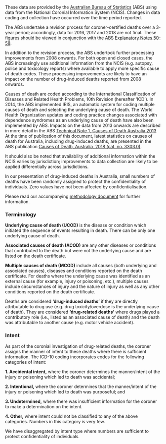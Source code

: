 These data are provided by the [Australian Bureau of Statistics](http://www.abs.gov.au/) (ABS) using data from the National Coronial Information System (NCIS). Changes in data coding and collection have occurred over the time period reported. 

The ABS undertake a revision process for coroner-certified deaths over a 3-year period; accordingly, data for 2016, 2017 and 2018 are not final. These figures should be viewed in conjunction with the ABS [Explanatory Notes 50-58](http://www.abs.gov.au/AUSSTATS/abs@.nsf/Lookup/3303.0Explanatory%20Notes12016?OpenDocument).

In addition to the revision process, the ABS undertook further processing improvements from 2008 onwards. For both open and closed cases, the ABS increasingly use additional information from the NCIS (e.g. autopsy, police and toxicology reports) where available to apply more specific cause of death codes. These processing improvements are likely to have an impact on the number of drug-induced deaths reported from 2008 onwards. 

Causes of death are coded according to the International Classification of Diseases and Related Health Problems, 10th Revision (hereafter ‘ICD’). In 2014, the ABS implemented IRIS, an automatic system for coding multiple causes of death and selecting the underlying cause of death. The World Health Organization updates and coding practice changes associated with dependence syndromes as an underlying cause of death have also been implemented by ABS. Impacts on the data from 2013 onwards are described in more detail in the ABS [Technical Note 1, Causes of Death Australia 2013](http://www.abs.gov.au/AUSSTATS/abs@.nsf/Previousproducts/3303.0Technical%20Note12013?opendocument&tabname=Notes).  At the time of publication of this document, latest statistics on causes of death for Australia, including drug-induced deaths, are presented in the ABS publication [Causes of Death, Australia, 2018 (cat. no. 3303.0)](http://www.abs.gov.au/AUSSTATS/abs@.nsf/Lookup/3303.0Main+Features12018?OpenDocument).

It should also be noted that availability of additional information within the NCIS varies by jurisdiction; improvements to data collection are likely to be applied differentially across jurisdictions. 

In our presentation of drug-induced deaths in Australia, small numbers of deaths have been randomly assigned to protect the confidentiality of individuals. Zero values have not been affected by confidentialisation. 

Please read our accompanying [methodology document](https://ndarc.med.unsw.edu.au/resource/trends-drug-induced-deaths-australia-1997-2018) for further information. 

### Terminology

**Underlying cause of death (UCOD)** is the disease or condition which initiated the sequence of events resulting in death. There can be only one underlying cause of death. 

**Associated causes of death (ACOD)** are any other diseases or conditions that contributed to the death but were not the underlying cause and are listed on the death certificate.  

**Multiple causes of death (MCOD)** include all causes (both underlying and associated causes), diseases and conditions reported on the death certificate. For deaths where the underlying cause was identified as an external cause (for example, injury or poisoning, etc.), multiple causes include circumstances of injury and the nature of injury as well as any other conditions reported on the death certificate. 

Deaths are considered **‘drug-induced deaths’** if they are directly attributable to drug use (e.g. drug toxicity/overdose is the underlying cause of death). They are considered **‘drug-related deaths’** where drugs played a contributory role (i.e., listed as an associated cause of death) and the death was attributable to another cause (e.g. motor vehicle accident). 

### Intent

As part of the coronial investigation of drug-related deaths, the coroner assigns the manner of intent to these deaths where there is sufficient information. The ICD-10 coding incorporates codes for the following categories of intent: 

**1. Accidental intent,** where the coroner determines the manner/intent of the injury or poisoning which led to death was accidental; 

**2. Intentional,** where the coroner determines that the manner/intent of the injury or poisoning which led to death was purposeful; and 

**3. Undetermined,** where there was insufficient information for the coroner to make a determination on the intent. 

**4. Other,** where intent could not be classified to any of the above categories. Numbers in this category is very few.

We have disaggregated by intent type where numbers are sufficient to protect confidentiality of individuals.
